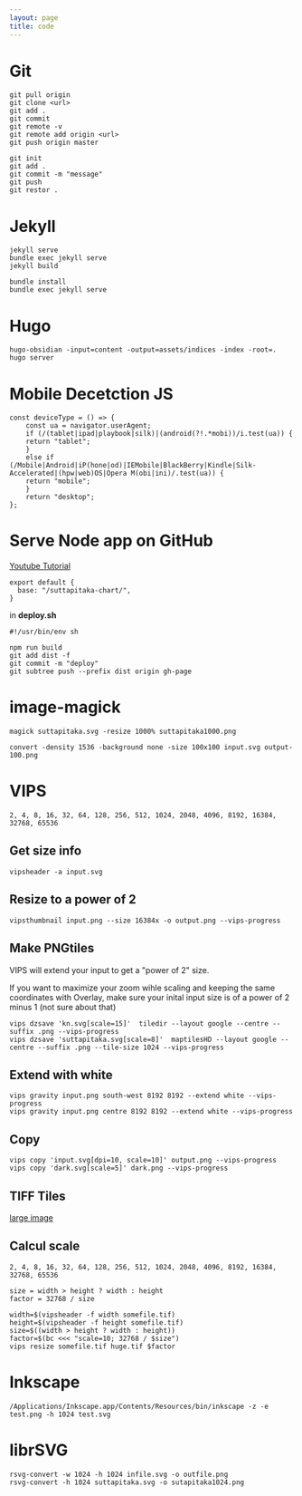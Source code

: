 ```yaml
---
layout: page
title: code
---
```


# Git

	git pull origin
	git clone <url>
	git add .
	git commit
	git remote -v
	git remote add origin <url>
	git push origin master

	git init
	git add .
	git commit -m "message"
	git push
	git restor .

# Jekyll

	jekyll serve
	bundle exec jekyll serve
	jekyll build

	bundle install
	bundle exec jekyll serve

# Hugo

	hugo-obsidian -input=content -output=assets/indices -index -root=.
	hugo server


# Mobile Decetction JS

	const deviceType = () => {
	    const ua = navigator.userAgent;
	    if (/(tablet|ipad|playbook|silk)|(android(?!.*mobi))/i.test(ua)) {
		return "tablet";
	    }
	    else if (/Mobile|Android|iP(hone|od)|IEMobile|BlackBerry|Kindle|Silk-Accelerated|(hpw|web)OS|Opera M(obi|ini)/.test(ua)) {
		return "mobile";
	    }
	    return "desktop";
	};

# Serve Node app on GitHub

[Youtube Tutorial](https://www.youtube.com/watch?v=yo2bMGnIKE8)

	export default {
	  base: "/suttapitaka-chart/",
	}

in **deploy.sh**

	#!/usr/bin/env sh

	npm run build
	git add dist -f
	git commit -m "deploy"
	git subtree push --prefix dist origin gh-page

# image-magick

	magick suttapitaka.svg -resize 1000% suttapitaka1000.png

	convert -density 1536 -background none -size 100x100 input.svg output-100.png

# VIPS

	2, 4, 8, 16, 32, 64, 128, 256, 512, 1024, 2048, 4096, 8192, 16384, 32768, 65536

## Get size info

	vipsheader -a input.svg

## Resize to a power of 2

	vipsthumbnail input.png --size 16384x -o output.png --vips-progress
	
## Make PNGtiles

VIPS will extend your input to get a "power of 2" size.

If you want to maximize your zoom wihle scaling and keeping the same coordinates with Overlay, make sure your inital input size is of a power of 2 minus 1 (not sure about that)

	vips dzsave 'kn.svg[scale=15]'  tiledir --layout google --centre --suffix .png --vips-progress
	vips dzsave 'suttapitaka.svg[scale=8]'  maptilesHD --layout google --centre --suffix .png --tile-size 1024 --vips-progress

## Extend with white

	vips gravity input.png south-west 8192 8192 --extend white --vips-progress
	vips gravity input.png centre 8192 8192 --extend white --vips-progress

## Copy

	vips copy 'input.svg[dpi=10, scale=10]' output.png --vips-progress	
	vips copy 'dark.svg[scale=5]' dark.png --vips-progress
	
## TIFF Tiles

[large image](https://stackoverflow.com/questions/11948084/vips-is-failing-on-large-image)

## Calcul scale

	2, 4, 8, 16, 32, 64, 128, 256, 512, 1024, 2048, 4096, 8192, 16384, 32768, 65536

	size = width > height ? width : height
	factor = 32768 / size

	width=$(vipsheader -f width somefile.tif)
	height=$(vipsheader -f height somefile.tif)
	size=$((width > height ? width : height))
	factor=$(bc <<< "scale=10; 32768 / $size")
	vips resize somefile.tif huge.tif $factor

# Inkscape

    /Applications/Inkscape.app/Contents/Resources/bin/inkscape -z -e test.png -h 1024 test.svg
    
# librSVG

    rsvg-convert -w 1024 -h 1024 infile.svg -o outfile.png	
    rsvg-convert -h 1024 suttapitaka.svg -o sutapitaka1024.png
